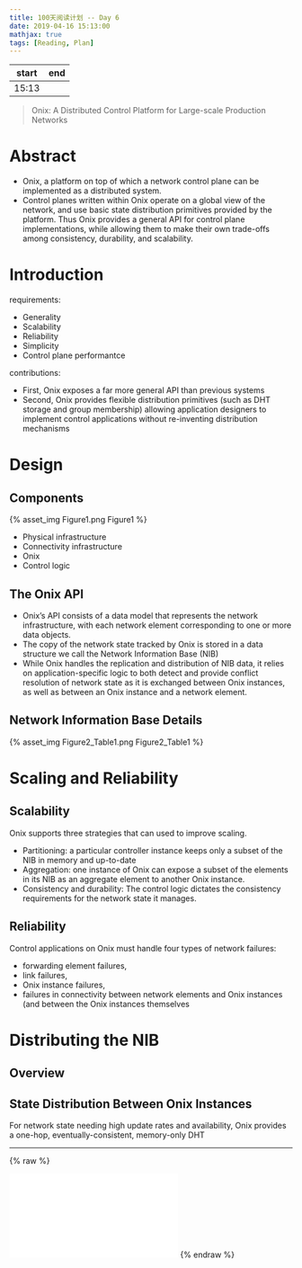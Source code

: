```yaml
---
title: 100天阅读计划 -- Day 6
date: 2019-04-16 15:13:00
mathjax: true
tags: [Reading, Plan]
---
```



|start | end  |
|----  | -----|
|15:13 | |

> Onix: A Distributed Control Platform for Large-scale Production Networks

# Abstract

- Onix, a platform on top of which a network control plane can be implemented as a distributed system. 
- Control planes written within Onix operate on a global view of the network, and use basic state distribution primitives provided by the platform. Thus Onix provides a general API for control plane implementations, while allowing them to make their own trade-offs among consistency, durability, and scalability.

# Introduction

requirements:
- Generality
- Scalability
- Reliability
- Simplicity
- Control plane performantce

contributions:
- First, Onix exposes a far more general API than previous systems
- Second, Onix provides flexible distribution primitives (such as DHT storage and group membership) allowing application designers to implement control applications without re-inventing distribution mechanisms

# Design

## Components

{% asset_img Figure1.png Figure1 %}

- Physical infrastructure
- Connectivity infrastructure
- Onix
- Control logic

## The Onix API

- Onix’s API consists of a data model that represents the network infrastructure, with each network element corresponding to one or more data objects.
- The copy of the network state tracked by Onix is stored in a data structure we call the Network Information Base (NIB)
- While Onix handles the replication and distribution of NIB data, it relies on application-specific logic to both detect and provide conflict resolution of network state as it is exchanged between Onix instances, as well as between an Onix instance and a network element.

## Network Information Base Details

{% asset_img Figure2_Table1.png Figure2_Table1 %}



# Scaling and Reliability

## Scalability
Onix supports three strategies that can used to improve scaling.
- Partitioning: a particular controller instance keeps only a subset of the NIB in memory and up-to-date
- Aggregation: one instance of Onix can expose a subset of the elements in its NIB as an aggregate element to another Onix instance.
- Consistency and durability: The control logic dictates the consistency requirements for the network state it manages.

## Reliability

Control applications on Onix must handle four types of network failures: 
- forwarding element failures, 
- link failures, 
- Onix instance failures, 
- failures in connectivity between network elements and Onix instances (and between the Onix instances themselves






# Distributing the NIB

## Overview

## State Distribution Between Onix Instances

For network state needing high update rates and availability,
Onix provides a one-hop, eventually-consistent,
memory-only DHT 


--------

{% raw %}
<iframe src="//player.bilibili.com/player.html?aid=46685811&cid=81778658&page=1" scrolling="no" border="0" frameborder="no" framespacing="0" allowfullscreen="true"> </iframe>
{% endraw %}

